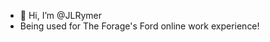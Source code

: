 - 👋 Hi, I’m @JLRymer
- Being used for The Forage's Ford online work experience!

<!---
JLRymer/JLRymer is a ✨ special ✨ repository because its `README.md` (this file) appears on your GitHub profile.
You can click the Preview link to take a look at your changes.
--->
